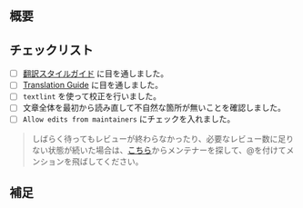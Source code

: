 ## 概要

<!-- ここに翻訳の概要を書いてください！ -->

## チェックリスト

- [ ] [翻訳スタイルガイド](https://github.com/gatsbyjs/gatsby-ja/blob/master/style-guide.md) に目を通しました。
- [ ] [Translation Guide](https://www.gatsbyjs.org/contributing/gatsby-docs-translation-guide/#contributing-to-a-translation) に目を通しました。
- [ ] `textlint` を使って校正を行いました。
- [ ] 文章全体を最初から読み直して不自然な箇所が無いことを確認しました。
- [ ] `Allow edits from maintainers` にチェックを入れました。

> しばらく待ってもレビューが終わらなかったり、必要なレビュー数に足りない状態が続いた場合は、[こちら](https://github.com/gatsbyjs/gatsby-ja/issues/1)からメンテナーを探して、@を付けてメンションを飛ばしてください。

## 補足

<!-- 必要であればこちらに補足を書いてください -->
